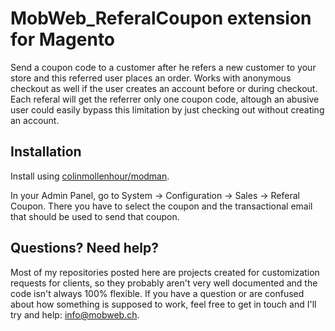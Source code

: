 # MobWeb_ReferalCoupon extension for Magento

Send a coupon code to a customer after he refers a new customer to your store and this referred user places an order. Works with anonymous checkout as well if the user creates an account before or during checkout. Each referal will get the referrer only one coupon code, altough an abusive user could easily bypass this limitation by just checking out without creating an account.

## Installation

Install using [colinmollenhour/modman](https://github.com/colinmollenhour/modman/).

In your Admin Panel, go to System -> Configuration -> Sales -> Referal Coupon. There you have to select the coupon and the transactional email that should be used to send that coupon.

## Questions? Need help?

Most of my repositories posted here are projects created for customization requests for clients, so they probably aren't very well documented and the code isn't always 100% flexible. If you have a question or are confused about how something is supposed to work, feel free to get in touch and I'll try and help: [info@mobweb.ch](mailto:info@mobweb.ch).